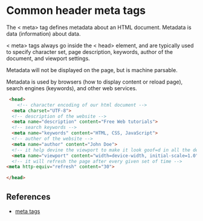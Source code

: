 # Common header meta tags

The < meta> tag defines metadata about an HTML document. Metadata is data (information) about data.

< meta> tags always go inside the < head> element, and are typically used to specify character set, page description, keywords, author of the document, and viewport settings.

Metadata will not be displayed on the page, but is machine parsable.

Metadata is used by browsers (how to display content or reload page), search engines (keywords), and other web services.

```HTML
 <head>
    <!-- character encoding of our html document -->
  <meta charset="UTF-8">
  <!-- description of the website -->
  <meta name="description" content="Free Web tutorials">
  <!-- search keywords -->
  <meta name="keywords" content="HTML, CSS, JavaScript">
  <!-- auther of the website -->
  <meta name="author" content="John Doe">
  <!-- it help devine the viewport to make it look goof=d in all the devices -->
  <meta name="viewport" content="width=device-width, initial-scale=1.0">
  <!-- it will refresh the page after every given set of time -->
<meta http-equiv="refresh" content="30">

</head> 
```

## References

* [meta tags][def]

[def]: https://www.w3schools.com/tags/tag_meta.asp